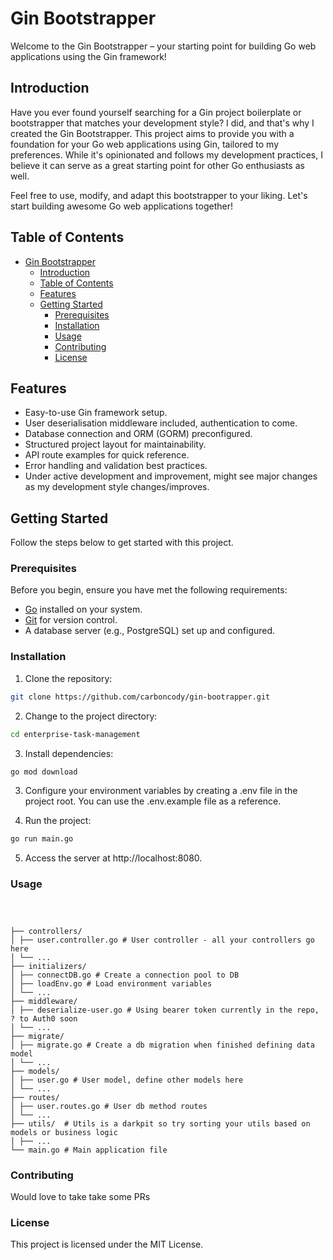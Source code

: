 # Gin Bootstrapper

Welcome to the Gin Bootstrapper – your starting point for building Go web applications using the Gin framework!

## Introduction

Have you ever found yourself searching for a Gin project boilerplate or bootstrapper that matches your development style? I did, and that's why I created the Gin Bootstrapper. This project aims to provide you with a foundation for your Go web applications using Gin, tailored to my preferences. While it's opinionated and follows my development practices, I believe it can serve as a great starting point for other Go enthusiasts as well.

Feel free to use, modify, and adapt this bootstrapper to your liking. Let's start building awesome Go web applications together!

## Table of Contents

- [Gin Bootstrapper](#gin-bootstrapper)
  - [Introduction](#introduction)
  - [Table of Contents](#table-of-contents)
  - [Features](#features)
  - [Getting Started](#getting-started)
    - [Prerequisites](#prerequisites)
    - [Installation](#installation)
    - [Usage](#usage)
    - [Contributing](#contributing)
    - [License](#license)

## Features

- Easy-to-use Gin framework setup.
- User deserialisation middleware included, authentication to come.
- Database connection and ORM (GORM) preconfigured.
- Structured project layout for maintainability.
- API route examples for quick reference.
- Error handling and validation best practices.
- Under active development and improvement, might see major changes as my development style changes/improves.

## Getting Started

Follow the steps below to get started with this project.

### Prerequisites

Before you begin, ensure you have met the following requirements:

- [Go](https://golang.org/) installed on your system.
- [Git](https://git-scm.com/) for version control.
- A database server (e.g., PostgreSQL) set up and configured.

### Installation

1. Clone the repository:

```bash
git clone https://github.com/carboncody/gin-bootrapper.git
```

2. Change to the project directory:

```bash
cd enterprise-task-management
```

3. Install dependencies:

```bash
go mod download
```

3. Configure your environment variables by creating a .env file in the project root. You can use the .env.example file as a reference.

4. Run the project:

```bash
go run main.go
```

5. Access the server at http://localhost:8080.

### Usage

```plaintext



├── controllers/
│ ├── user.controller.go # User controller - all your controllers go here
│ └── ...
├── initializers/
│ ├── connectDB.go # Create a connection pool to DB
│ ├── loadEnv.go # Load environment variables
│ └── ...
├── middleware/
│ ├── deserialize-user.go # Using bearer token currently in the repo, ? to Auth0 soon
│ └── ...
├── migrate/
│ ├── migrate.go # Create a db migration when finished defining data model
│ └── ...
├── models/
│ ├── user.go # User model, define other models here
│ └── ...
├── routes/
│ ├── user.routes.go # User db method routes
│ └── ...
├── utils/  # Utils is a darkpit so try sorting your utils based on models or business logic
│ ├── ...
└── main.go # Main application file
```

### Contributing

Would love to take take some PRs

### License

This project is licensed under the MIT License.
